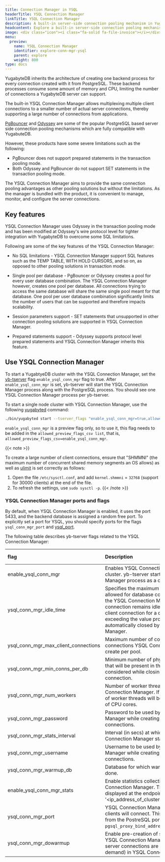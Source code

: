 ```yaml
---
title: Connection Manager in YSQL
headerTitle: YSQL Connection Manager
linkTitle: YSQL Connection Manager
description: A built-in server-side connection pooling mechanism in YugbayteDB
headcontent: Explore a built-in server-side connection pooling mechanism in YugbayteDB
image: <div class="icon"><i class="fa-solid fa-file-invoice"></i></div>
menu:
  preview:
    name: YSQL Connection Manager
    identifier: explore-conn-mgr-ysql
    parent: explore
    weight: 800
type: docs
---
```


YugabyteDB inherits the architecture of creating one backend process for every connection created with it from PostgreSQL. These backend processes consume some amount of memory and CPU, limiting the number of connections a YugabyteDB server can support.

The built-in YSQL Connection Manager allows multiplexing multiple client connections to a smaller number of actual server connections, thereby supporting a large number of connections from applications.

[PgBouncer](https://github.com/pgbouncer/pgbouncer) and [Odyssey](https://github.com/yandex/odyssey) are some of the popular PostgreSQL based server side connection pooling mechanisms which are fully compatible with YugabuteDB.

However, these products have some severe limitations such as the following:

- PgBouncer does not support prepared statements in the transaction pooling mode.
- Both Odyssey and PgBouncer do not support SET statements in the transaction pooling mode.

The YSQL Connection Manager aims to provide the same connection pooling advantages as other pooling solutions but without the limitations. As the manager is bundled with the product, it is convenient to manage, monitor, and configure the server connections.

<!-- ----- Add Diagram---- -->

## Key features

YSQL Connection Manager uses Odyssey in the transaction pooling mode and has been modified at Odyssey's wire protocol level for tighter integration with YugabyteDB to overcome some SQL limitations.

Following are some of the key features of the YSQL Connection Manager:

- No SQL limitations - YSQL Connection Manager support SQL features such as the TEMP TABLE, WITH HOLD CURSORS, and so on, as opposed to other pooling solutions in transaction mode.

- Single pool per database - PgBouncer or Odyssey creates a pool for every user database combination. The YSQL Connection Manager however, creates one pool per database. All connections trying to access the same database will share the same single pool meant for that database. One pool per user database combination significantly limits the number of users that can be supported and therefore impacts scalability.

- Session parameters support - SET statements that unsupported in other connection pooling solutions are supported in YSQL Connection Manager.

- Prepared statements support - Odyssey supports protocol level prepared statements and YSQL Connection Manager inherits this feature.

## Use YSQL Connection Manager

To start a YugabtyeDB cluster with the YSQL Connection Manager, set the [yb-tserver](../../../reference/configuration/yb-tserver/) flag `enable_ysql_conn_mgr` flag to true.
After `enable_ysql_conn_mgr` is set, yb-tserver will start the YSQL Connection Manager process along with the PostgreSQL process. You should see one YSQL Connection Manager process per yb-tserver.

To start a single node cluster with YSQL Connection Manager, use the following [yugabyted](../../../reference/configuration/yugabyted/) command:

```sh
./bin/yugabyted start --tserver_flags "enable_ysql_conn_mgr=true,allowed_preview_flags_csv=enable_ysql_conn_mgr" --ui false
```

`enable_ysql_conn_mgr` is a preview flag only, so to use it, this flag needs to be added in the `allowed_preview_flags_csv list`, that is, `allowed_preview_flags_csv=enable_ysql_conn_mgr`.

{{< note >}}

To create a large number of client connections, ensure that "SHMMNI" (the maximum number of concurrent shared memory segments an OS allows) as well as [ulimit](../../../deploy/manual-deployment/system-config/#ulimits) is set correctly as follows:

1. Open the file `/etc/sysctl.conf`, and add `kernel.shmmni` = `32768` (support for 30000 clients) at the end of the file.
1. To refresh the settings, use `sudo sysctl -p`.
{{< /note >}}

### YSQL Connection Manager ports and flags

By default, when YSQL Connection Manager is enabled, it uses the port 5433, and the backend database is assigned a random free port.
To explicitly set a port for YSQL, you should specify ports for the flags `ysql_conn_mgr_port` and [ysql_port](../../../reference/configuration/yugabyted/#advanced-flags).

The following table describes yb-tserver flags related to the YSQL Connection Manager:

| flag | Description | Default value |
|:---- | :---------- | :------------ |
| enable_ysql_conn_mgr | Enables YSQL Connection Manager for the cluster. yb-tserver starts a YSQL Connection Manager process as a child process. | false |
| ysql_conn_mgr_idle_time | Specifies the maximum idle (secs) time allowed for database connections created by the YSQL Connection Manager. If a database connection remains idle without serving a client connection for a duration equal to, or exceeding the value provided, it will be automatically closed by the YSQL Connection Manager. | 60 |
| ysql_conn_mgr_max_client_connections | Maximum number of concurrent database connections YSQL Connection Manager can create per pool. | 10000 |
| ysql_conn_mgr_min_conns_per_db | Minimum number of physical connections that will be present in the pool. This limit is not considered while closing a broken physical connection. | 0 |
| ysql_conn_mgr_num_workers | Number of worker threads used by YSQL Connection Manager. If set to 0, the number of worker threads will be half of the number of CPU cores. | 0 |
| ysql_conn_mgr_password | Password to be used by YSQL Connection Manager while creating database connections. | 0 |
| ysql_conn_mgr_stats_interval | Interval (in secs) at which the YSQL Connection Manager statistics is updated. | yugabyte |
| ysql_conn_mgr_username | Username to be used by YSQL Connection Manager while creating database connections.| yugabyte |
| ysql_conn_mgr_warmup_db | Database for which warmup needs to be done. | yugabyte |
| enable_ysql_conn_mgr_stats | Enable statistics collection from YSQL Connection Manager. These stats will be displayed at the endpoint '<ip_address_of_cluster>:13000/connections' | true |
| ysql_conn_mgr_port | YSQL Connection Manager port to which clients will connect. This must be different from the PostreSQL port set via `pgsql_proxy_bind_address`. | 5433 |
| ysql_conn_mgr_dowarmup | Enable pre-creation of server connections in YSQL Connection Manager. If set to false, the server connections are created lazily (on-demand) in YSQL Connection Manager. | false |
